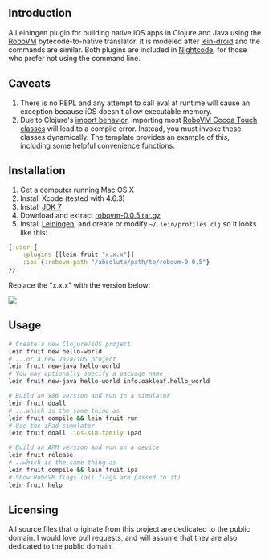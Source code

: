 ## Introduction

A Leiningen plugin for building native iOS apps in Clojure and Java using the [RoboVM](http://www.robovm.org) bytecode-to-native translator. It is modeled after [lein-droid](https://github.com/clojure-android/lein-droid) and the commands are similar. Both plugins are included in [Nightcode](http://nightcode.info/), for those who prefer not using the command line.

## Caveats

1. There is no REPL and any attempt to call eval at runtime will cause an exception because iOS doesn't allow executable memory.
2. Due to Clojure's [import behavior](https://groups.google.com/d/msg/clojure/tWSEsOk_pM4/y7kDQpEV-1gJ), importing most [RoboVM Cocoa Touch classes](https://github.com/robovm/robovm/tree/master/cocoatouch/src/main/java/org/robovm/cocoatouch) will lead to a compile error. Instead, you must invoke these classes dynamically. The template provides an example of this, including some helpful convenience functions.

## Installation

1. Get a computer running Mac OS X
2. Install Xcode (tested with 4.6.3)
3. Install [JDK 7](http://www.oracle.com/technetwork/java/javase/downloads/jdk7-downloads-1880260.html)
4. Download and extract [robovm-0.0.5.tar.gz](http://download.robovm.org/robovm-0.0.5.tar.gz)
5. Install [Leiningen](https://github.com/technomancy/leiningen), and create or modify `~/.lein/profiles.clj` so it looks like this:

```clojure
{:user {
    :plugins [[lein-fruit "x.x.x"]]
    :ios {:robovm-path "/absolute/path/to/robovm-0.0.5"}
}}
```

Replace the "x.x.x" with the version below:

![](https://clojars.org/lein-fruit/latest-version.svg)

## Usage

```bash
# Create a new Clojure/iOS project
lein fruit new hello-world
# ...or a new Java/iOS project
lein fruit new-java hello-world
# You may optionally specify a package name
lein fruit new-java hello-world info.oakleaf.hello_world

# Build an x86 version and run in a simulator
lein fruit doall
# ...which is the same thing as
lein fruit compile && lein fruit run
# Use the iPad simulator
lein fruit doall -ios-sim-family ipad

# Build an ARM version and run on a device
lein fruit release
# ..which is the same thing as
lein fruit compile && lein fruit ipa
# Show RoboVM flags (all flags are passed to it)
lein fruit help
```

## Licensing

All source files that originate from this project are dedicated to the public domain. I would love pull requests, and will assume that they are also dedicated to the public domain.
